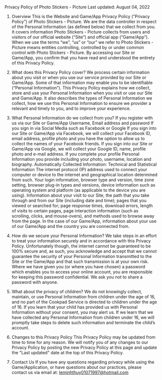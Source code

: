 Privacy Policy of Photo Stickers - Picture
Last updated: August 04, 2022
1. Overview
This is the Website and Game/App Privacy Policy (“Privacy Policy”) of Photo Stickers - Picture. We are the data controller in respect of the Personal Information (as defined below) that we collect from you. It covers information Photo Stickers - Picture collects from users and visitors of our official website (“Site”) and official app (“Game/App”).
When we use the terms “we”, “us” or “our” we refer to Photo Stickers - Picture means entities controlling, controlled by or under common control with Photo Stickers - Picture.
By accessing our Site or Game/App, you confirm that you have read and understood the entirety of this Privacy Policy.
2. What does this Privacy Policy cover?
We process certain information about you visit or when you use our service provided by our Site or Game/App. Some of that information may enable you to be identifiable (“Personal Information”).
This Privacy Policy explains how we collect, store and use your Personal Information when you visit or use our Site and Game/App. It also describes the types of Personal Information we collect, how we use this Personal Information to ensure we provider a relevant and timely to you, and to improve your experience.
3. What Personal Information do we collect from you?
If you register with us via our Site or Game/App
Username, Email address and password
If you sign in via Social Media such as Facebook or Google
If you sign into our Site or Game/App via Facebook, we will collect your Facebook ID, email address, profile photo and you have the option to allow us to collect the names of your Facebook friends.
If you sign into our Site or Game/App via Google, we will collect your Google ID, name, profile photo and e-mail address.
If you complete your profile
Personal Information you provide including your photo, username, location and biography.
Automatically Collected Information: Technical and Statistical Information
The internet protocol (IP) address used to connect your computer or device to the internet and geographical location determined from such.
Your login information, browser type and version, time zone setting, browser plug-in types and versions, device information such as operating system and platform (as applicable to the device you are using).
Information about your visit to our Site, the path that you take through and from our Site (including date and time); pages that you viewed or searched for; page response times, download errors, length of visits to certain pages, page interaction information (such as scrolling, clicks, and mouse-overs), and methods used to browse away from the page.
In the case of our Game/App, information about your use of our Game/App and the country you are connected from.

4. How do we secure your Personal Information?
We take steps in an effort to treat your information securely and in accordance with this Privacy Policy. Unfortunately though, the internet cannot be guaranteed to be 100% secure and, as such, you acknowledge and accept that we cannot guarantee the security of your Personal Information transmitted to the Site or the Game/App and that such transmission is at your own risk.
Where we have given you (or where you have chosen) a password which enables you to access your online account, you are responsible for keeping this password confidential. We ask you not to share a password with anyone.
5. What about the privacy of children?
We do not knowingly collect, maintain, or use Personal Information from children under the age of 16, and no part of the Cookpad Service is directed to children under the age of 16. If you learn that your child has provided us with Personal Information without your consent, you may alert us. If we learn that we have collected any Personal Information from children under 16, we will promptly take steps to delete such information and terminate the child’s account.
6. Changes to this Privacy Policy
This Privacy Policy may be updated from time to time for any reason. We will notify you of any changes to our Privacy Policy by posting the new Privacy Policy at this page and update the "Last updated" date at the top of this Privacy Policy.
7. Contact Us
If you have any questions regarding privacy while using the Game/Application, or have questions about our practices, please contact us via email at: 
leminhthuy01071997@hotmail.com








